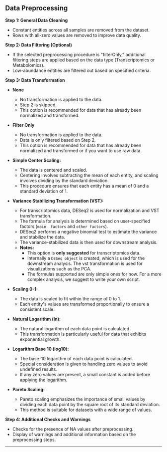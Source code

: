 ## Data Preprocessing

**Step 1: General Data Cleaning**

- Constant entities across all samples are removed from the dataset.
- Rows with all-zero values are removed to improve data quality.

**Step 2: Data Filtering (Optional)**

- If the selected preprocessing procedure is "filterOnly," additional filtering steps are applied based on the data type (Transcriptomics or Metabolomics).
- Low-abundance entities are filtered out based on specified criteria.

**Step 3: Data Transformation**

- **None**
  - No transformation is applied to the data.
  - Step 2 is skipped.
  - This option is recommended for data that has already been normalized and transformed.

- **Filter Only**
  - No transformation is applied to the data.
  - Data is only filtered based on Step 2.
  - This option is recommended for data that has already been normalized and 
    transformed or if you want to use raw data.

- **Simple Center Scaling:**
  - The data is centered and scaled.
  - Centering involves subtracting the mean of each entity, and scaling involves dividing by the standard deviation.
  - This procedure ensures that each entity has a mean of 0 and a standard deviation of 1.

- **Variance Stabilizing Transformation (VST):**
  - For transcriptomics data, DESeq2 is used for normalization and VST transformation.
  - The formula for analysis is determined based on user-specified factors (`main 
    factors` and `other factors`).
  - DESeq2 performs a negative binomial test to estimate the variance and stabilize the data.
  - The variance-stabilized data is then used for downstream analysis.
  - **Notes:** 
    - This option is **only suggested** for transcriptomics data.
    - Internally a `DESeq object` is created, which is used for the downstream 
      analysis. The vst transformation is used for visualizations such as the PCA.
    - The formulas supported are only simple ones for now. For a more complex 
      analysis, we suggest to write your own script.

- **Scaling 0-1:**
  - The data is scaled to fit within the range of 0 to 1.
  - Each entity's values are transformed proportionally to ensure a consistent scale.

- **Natural Logarithm (ln):**
  - The natural logarithm of each data point is calculated.
  - This transformation is particularly useful for data that exhibits exponential growth.

- **Logarithm Base 10 (log10):**
  - The base-10 logarithm of each data point is calculated.
  - Special consideration is given to handling zero values to avoid undefined results.
  - If any zero values are present, a small constant is added before applying the logarithm.

- **Pareto Scaling:**
  - Pareto scaling emphasizes the importance of small values by dividing each data point by the square root of its standard deviation.
  - This method is suitable for datasets with a wide range of values.

**Step 4: Additional Checks and Warnings**

- Checks for the presence of NA values after preprocessing.
- Display of warnings and additional information based on the preprocessing steps.

---

